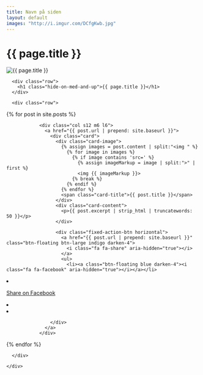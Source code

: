 ```yaml
---
title: Navn på siden
layout: default
images: "http://i.imgur.com/DCfgKwb.jpg"
---
```

<main>
  <h1>{{ page.title }}</h1>
  <div class="dot-matrix"></div>
  <div class="page_header parallax-zoom-blur">
    <img src="http://i.imgur.com/DCfgKwb.jpg" alt="{{ page.title }}" title="{{ page.title }}">
  </div>

  <div class="page_wrapper">
    <div class="container">

      <div class="row">
        <h1 class="hide-on-med-and-up">{{ page.title }}</h1>
      </div>

      <div class="row">
{% for post in site.posts %}

                <div class="col s12 m6 l6">
                  <a href="{{ post.url | prepend: site.baseurl }}">
                    <div class="card">
                      <div class="card-image">
                        {% assign images = post.content | split:"<img " %}
                          {% for image in images %}
                            {% if image contains 'src=' %}
                              {% assign imageMarkup = image | split:">" | first %}
                              <img {{ imageMarkup }}>
                            {% break %}
                          {% endif %}
                        {% endfor %}
                        <span class="card-title">{{ post.title }}</span>
                      </div>
                      <div class="card-content">
                        <p>{{ post.excerpt | strip_html | truncatewords: 50 }}</p>
                      </div>

                      <div class="fixed-action-btn horizontal">
                        <a href="{{ post.url | prepend: site.baseurl }}" class="btn-floating btn-large indigo darken-4">
                          <i class="fa fa-share" aria-hidden="true"></i>
                        </a>
                        <ul>
                          <li><a class="btn-floating blue darken-4"><i class="fa fa-facebook" aria-hidden="true"></i></a></li>
<li><a href="https://www.facebook.com/dialog/feed?app_id=488375674843191&redirect_uri={{post.url | prepend: site.siteurl}}&link={{post.url | prepend: site.siteurl}}&picture={{post.images}}&caption={{post.title}}&description=This%20is%20the%20description" target="blank">

Share on Facebook</a></li>
                          <li><a class="btn-floating blue darken-4"><i class="fa fa-twitter" aria-hidden="true"></i></a></li>
                          <li><a class="btn-floating blue darken-4"><i class="fa fa-instagram" aria-hidden="true"></i></a></li>
                        </ul>
                      </div>

                    </div>
                  </a>
                </div>

{% endfor %}

      </div>

    </div>
  </div>
</main>
